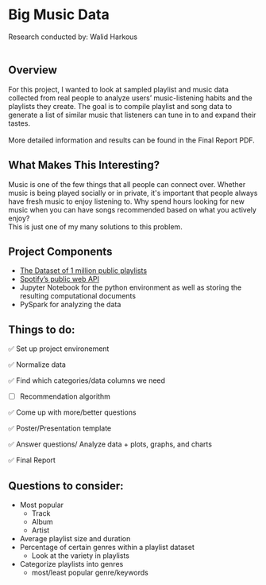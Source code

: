 # Big Music Data
Research conducted by: Walid Harkous
<br/><br/>

## Overview
For this project, I wanted to look at sampled playlist and music data collected from real people to analyze users’ music-listening habits and the playlists they create. The goal is to compile playlist and song data to generate a list of similar music that listeners can tune in to and expand their tastes. 
<br/><br/>
More detailed information and results can be found in the Final Report PDF.
## What Makes This Interesting?
Music is one of the few things that all people can connect over. Whether music is being played socially or in private, it's important that people always have fresh music to enjoy listening to. Why spend hours looking for new music when you can have songs recommended based on what you actively enjoy?
<br/>
This is just one of my many solutions to this problem.

## Project Components
- [The Dataset of 1 million public playlists](https://www.aicrowd.com/challenges/spotify-million-playlist-dataset-challenge/dataset_files)
- [Spotify’s public web API](https://developer.spotify.com/console/playlists/)
- Jupyter Notebook for the python environment as well as storing the resulting computational documents
- PySpark for analyzing the data


## Things to do:
:white_check_mark: Set up project environement

:white_check_mark: Normalize data

:white_check_mark: Find which categories/data columns we need 

- [ ] Recommendation algorithm

:white_check_mark: Come up with more/better questions

:white_check_mark: Poster/Presentation template

:white_check_mark: Answer questions/ Analyze data + plots, graphs, and charts

:white_check_mark: Final Report

## Questions to consider:

- Most popular 
  - Track
  - Album 
  - Artist 
- Average playlist size and duration 
- Percentage of certain genres within a playlist dataset
  - Look at the variety in playlists
- Categorize playlists into genres
  - most/least popular genre/keywords
